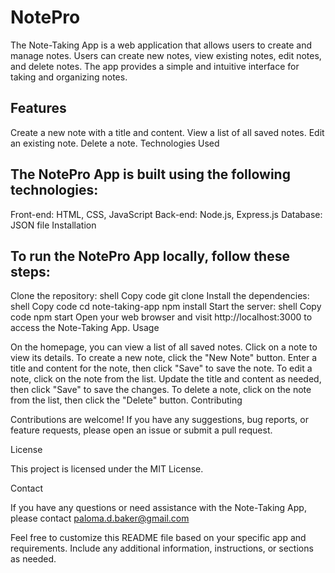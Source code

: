 # NotePro

The Note-Taking App is a web application that allows users to create and manage notes. Users can create new notes, view existing notes, edit notes, and delete notes. The app provides a simple and intuitive interface for taking and organizing notes.

## Features

Create a new note with a title and content.
View a list of all saved notes.
Edit an existing note.
Delete a note.
Technologies Used

## The NotePro App is built using the following technologies:

Front-end: HTML, CSS, JavaScript
Back-end: Node.js, Express.js
Database: JSON file
Installation

## To run the NotePro App locally, follow these steps:

Clone the repository:
shell
Copy code
git clone <repository-url>
Install the dependencies:
shell
Copy code
cd note-taking-app
npm install
Start the server:
shell
Copy code
npm start
Open your web browser and visit http://localhost:3000 to access the Note-Taking App.
Usage

On the homepage, you can view a list of all saved notes. Click on a note to view its details.
To create a new note, click the "New Note" button. Enter a title and content for the note, then click "Save" to save the note.
To edit a note, click on the note from the list. Update the title and content as needed, then click "Save" to save the changes.
To delete a note, click on the note from the list, then click the "Delete" button.
Contributing

Contributions are welcome! If you have any suggestions, bug reports, or feature requests, please open an issue or submit a pull request.

License

This project is licensed under the MIT License.

Contact

If you have any questions or need assistance with the Note-Taking App, please contact paloma.d.baker@gmail.com

Feel free to customize this README file based on your specific app and requirements. Include any additional information, instructions, or sections as needed.

